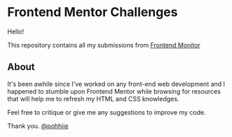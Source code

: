 # Frontend Mentor Challenges

Hello! 

This repository contains all my submissions from [Frontend Monitor](https://www.frontendmentor.io/) 

## About

It's been awhile since I've worked on any front-end web development and I happened to stumble upon Frontend Mentor while browsing for resources that will help me to refresh my HTML and CSS knowledges.

Feel free to critique or give me any suggestions to improve my code.

Thank you.
[@pohhjie](https://www.frontendmentor.io/profile/pohhjie)
